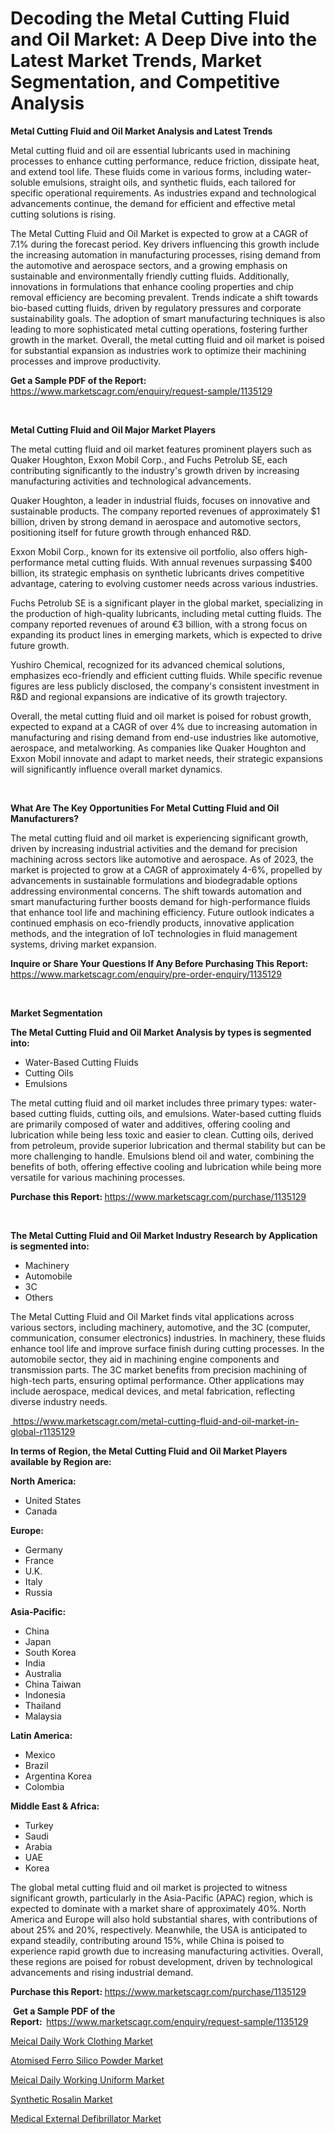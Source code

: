 <p><h1>Decoding the Metal Cutting Fluid and Oil Market: A Deep Dive into the Latest Market Trends, Market Segmentation, and Competitive Analysis</h1></p><p><strong>Metal Cutting Fluid and Oil Market Analysis and Latest Trends</strong></p>
<p><p>Metal cutting fluid and oil are essential lubricants used in machining processes to enhance cutting performance, reduce friction, dissipate heat, and extend tool life. These fluids come in various forms, including water-soluble emulsions, straight oils, and synthetic fluids, each tailored for specific operational requirements. As industries expand and technological advancements continue, the demand for efficient and effective metal cutting solutions is rising.</p><p>The Metal Cutting Fluid and Oil Market is expected to grow at a CAGR of 7.1% during the forecast period. Key drivers influencing this growth include the increasing automation in manufacturing processes, rising demand from the automotive and aerospace sectors, and a growing emphasis on sustainable and environmentally friendly cutting fluids. Additionally, innovations in formulations that enhance cooling properties and chip removal efficiency are becoming prevalent. Trends indicate a shift towards bio-based cutting fluids, driven by regulatory pressures and corporate sustainability goals. The adoption of smart manufacturing techniques is also leading to more sophisticated metal cutting operations, fostering further growth in the market. Overall, the metal cutting fluid and oil market is poised for substantial expansion as industries work to optimize their machining processes and improve productivity.</p></p>
<p><strong>Get a Sample PDF of the Report:&nbsp;</strong> <a href="https://www.marketscagr.com/enquiry/request-sample/1135129?utm_campaign=1510&utm_medium=2&utm_source=Github&utm_content=ia&utm_term=13102024&utm_id=metal-cutting-fluid-and-oil">https://www.marketscagr.com/enquiry/request-sample/1135129</a></p>
<p>&nbsp;</p>
<p><strong>Metal Cutting Fluid and Oil Major Market Players</strong></p>
<p><p>The metal cutting fluid and oil market features prominent players such as Quaker Houghton, Exxon Mobil Corp., and Fuchs Petrolub SE, each contributing significantly to the industry's growth driven by increasing manufacturing activities and technological advancements.</p><p>Quaker Houghton, a leader in industrial fluids, focuses on innovative and sustainable products. The company reported revenues of approximately $1 billion, driven by strong demand in aerospace and automotive sectors, positioning itself for future growth through enhanced R&D.</p><p>Exxon Mobil Corp., known for its extensive oil portfolio, also offers high-performance metal cutting fluids. With annual revenues surpassing $400 billion, its strategic emphasis on synthetic lubricants drives competitive advantage, catering to evolving customer needs across various industries.</p><p>Fuchs Petrolub SE is a significant player in the global market, specializing in the production of high-quality lubricants, including metal cutting fluids. The company reported revenues of around €3 billion, with a strong focus on expanding its product lines in emerging markets, which is expected to drive future growth.</p><p>Yushiro Chemical, recognized for its advanced chemical solutions, emphasizes eco-friendly and efficient cutting fluids. While specific revenue figures are less publicly disclosed, the company's consistent investment in R&D and regional expansions are indicative of its growth trajectory.</p><p>Overall, the metal cutting fluid and oil market is poised for robust growth, expected to expand at a CAGR of over 4% due to increasing automation in manufacturing and rising demand from end-use industries like automotive, aerospace, and metalworking. As companies like Quaker Houghton and Exxon Mobil innovate and adapt to market needs, their strategic expansions will significantly influence overall market dynamics.</p></p>
<p>&nbsp;</p>
<p><strong>What Are The Key Opportunities For Metal Cutting Fluid and Oil Manufacturers?</strong></p>
<p><p>The metal cutting fluid and oil market is experiencing significant growth, driven by increasing industrial activities and the demand for precision machining across sectors like automotive and aerospace. As of 2023, the market is projected to grow at a CAGR of approximately 4-6%, propelled by advancements in sustainable formulations and biodegradable options addressing environmental concerns. The shift towards automation and smart manufacturing further boosts demand for high-performance fluids that enhance tool life and machining efficiency. Future outlook indicates a continued emphasis on eco-friendly products, innovative application methods, and the integration of IoT technologies in fluid management systems, driving market expansion.</p></p>
<p><strong>Inquire or Share Your Questions If Any Before Purchasing This Report:</strong> <a href="https://www.marketscagr.com/enquiry/pre-order-enquiry/1135129?utm_campaign=1510&utm_medium=2&utm_source=Github&utm_content=ia&utm_term=13102024&utm_id=metal-cutting-fluid-and-oil">https://www.marketscagr.com/enquiry/pre-order-enquiry/1135129</a></p>
<p>&nbsp;</p>
<p><strong>Market Segmentation</strong></p>
<p><strong>The Metal Cutting Fluid and Oil Market Analysis by types is segmented into:</strong></p>
<p><ul><li>Water-Based Cutting Fluids</li><li>Cutting Oils</li><li>Emulsions</li></ul></p>
<p><p>The metal cutting fluid and oil market includes three primary types: water-based cutting fluids, cutting oils, and emulsions. Water-based cutting fluids are primarily composed of water and additives, offering cooling and lubrication while being less toxic and easier to clean. Cutting oils, derived from petroleum, provide superior lubrication and thermal stability but can be more challenging to handle. Emulsions blend oil and water, combining the benefits of both, offering effective cooling and lubrication while being more versatile for various machining processes.</p></p>
<p><strong>Purchase this Report:&nbsp;</strong><a href="https://www.marketscagr.com/purchase/1135129?utm_campaign=1510&utm_medium=2&utm_source=Github&utm_content=ia&utm_term=13102024&utm_id=metal-cutting-fluid-and-oil">https://www.marketscagr.com/purchase/1135129</a></p>
<p>&nbsp;</p>
<p><strong>The Metal Cutting Fluid and Oil Market Industry Research by Application is segmented into:</strong></p>
<p><ul><li>Machinery</li><li>Automobile</li><li>3C</li><li>Others</li></ul></p>
<p><p>The Metal Cutting Fluid and Oil Market finds vital applications across various sectors, including machinery, automotive, and the 3C (computer, communication, consumer electronics) industries. In machinery, these fluids enhance tool life and improve surface finish during cutting processes. In the automobile sector, they aid in machining engine components and transmission parts. The 3C market benefits from precision machining of high-tech parts, ensuring optimal performance. Other applications may include aerospace, medical devices, and metal fabrication, reflecting diverse industry needs.</p></p>
<p><a href="https://www.marketscagr.com/metal-cutting-fluid-and-oil-market-in-global-r1135129?utm_campaign=1510&utm_medium=2&utm_source=Github&utm_content=ia&utm_term=13102024&utm_id=metal-cutting-fluid-and-oil">&nbsp;https://www.marketscagr.com/metal-cutting-fluid-and-oil-market-in-global-r1135129</a></p>
<p><strong>In terms of Region, the Metal Cutting Fluid and Oil Market Players available by Region are:</strong></p>
<p>
    <p> <strong> North America: </strong>
        <ul>
            <li>United States</li>
            <li>Canada</li>
        </ul>
        </p> 
    <p> <strong> Europe: </strong>
        <ul>
            <li>Germany</li>
            <li>France</li>
            <li>U.K.</li>
            <li>Italy</li>
            <li>Russia</li>
        </ul>
        </p> 
    <p> <strong> Asia-Pacific: </strong>
        <ul>
            <li>China</li>
            <li>Japan</li>
            <li>South Korea</li>
            <li>India</li>
            <li>Australia</li>
            <li>China Taiwan</li>
            <li>Indonesia</li>
            <li>Thailand</li>
            <li>Malaysia</li>
        </ul>
        </p> 
    <p> <strong> Latin America: </strong>
        <ul>
            <li>Mexico</li>
            <li>Brazil</li>
            <li>Argentina Korea</li>
            <li>Colombia</li>
        </ul>
        </p> 
    <p> <strong> Middle East & Africa: </strong>
        <ul>
            <li>Turkey</li>
            <li>Saudi</li>
            <li>Arabia</li>
            <li>UAE</li>
            <li>Korea</li>
        </ul>
    </p>
    </p>
<p><p>The global metal cutting fluid and oil market is projected to witness significant growth, particularly in the Asia-Pacific (APAC) region, which is expected to dominate with a market share of approximately 40%. North America and Europe will also hold substantial shares, with contributions of about 25% and 20%, respectively. Meanwhile, the USA is anticipated to expand steadily, contributing around 15%, while China is poised to experience rapid growth due to increasing manufacturing activities. Overall, these regions are poised for robust development, driven by technological advancements and rising industrial demand.</p></p>
<p><strong>Purchase this Report: </strong><a href="https://www.marketscagr.com/purchase/1135129?utm_campaign=1510&utm_medium=2&utm_source=Github&utm_content=ia&utm_term=13102024&utm_id=metal-cutting-fluid-and-oil">https://www.marketscagr.com/purchase/1135129</a></p>
<p>&nbsp;<strong>Get a Sample PDF of the Report:&nbsp;&nbsp;</strong><a href="https://www.marketscagr.com/enquiry/request-sample/1135129?utm_campaign=1510&utm_medium=2&utm_source=Github&utm_content=ia&utm_term=13102024&utm_id=metal-cutting-fluid-and-oil">https://www.marketscagr.com/enquiry/request-sample/1135129</a></p>
<p><strong></strong></p>
<p><p><a href="https://www.linkedin.com/pulse/investment-opportunities-meical-daily-work-clothing-sector-lw4qc?utm_campaign=1510&utm_medium=2&utm_source=Github&utm_content=ia&utm_term=13102024&utm_id=metal-cutting-fluid-and-oil">Meical Daily Work Clothing Market</a></p><p><a href="https://github.com/FassouRP/Market-Research-Report-List-6/blob/main/atomised-ferro-silico-powder-market.md?utm_campaign=1510&utm_medium=2&utm_source=Github&utm_content=ia&utm_term=13102024&utm_id=metal-cutting-fluid-and-oil">Atomised Ferro Silico Powder Market</a></p><p><a href="https://www.linkedin.com/pulse/global-meical-daily-working-uniform-industry-analysis-ewgwe?utm_campaign=1510&utm_medium=2&utm_source=Github&utm_content=ia&utm_term=13102024&utm_id=metal-cutting-fluid-and-oil">Meical Daily Working Uniform Market</a></p><p><a href="https://github.com/siennagx1ahafter/Market-Research-Report-List-1/blob/main/synthetic-rosalin-market.md?utm_campaign=1510&utm_medium=2&utm_source=Github&utm_content=ia&utm_term=13102024&utm_id=metal-cutting-fluid-and-oil">Synthetic Rosalin Market</a></p><p><a href="https://www.linkedin.com/pulse/regulatory-landscape-its-influence-global-medical-external-y5oce?utm_campaign=1510&utm_medium=2&utm_source=Github&utm_content=ia&utm_term=13102024&utm_id=metal-cutting-fluid-and-oil">Medical External Defibrillator Market</a></p></p>